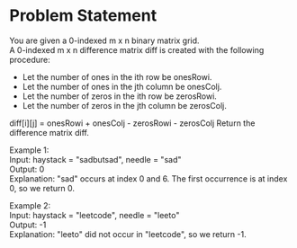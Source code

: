# Problem Statement
You are given a 0-indexed m x n binary matrix grid.   
A 0-indexed m x n difference matrix diff is created with the following procedure:
* Let the number of ones in the ith row be onesRowi.
* Let the number of ones in the jth column be onesColj.
* Let the number of zeros in the ith row be zerosRowi.
* Let the number of zeros in the jth column be zerosColj.

   
diff[i][j] = onesRowi + onesColj - zerosRowi - zerosColj
Return the difference matrix diff.

   
Example 1:  
Input: haystack = "sadbutsad", needle = "sad"  
Output: 0  
Explanation: "sad" occurs at index 0 and 6. The first occurrence is at index 0, so we return 0.  
  
Example 2:  
Input: haystack = "leetcode", needle = "leeto"  
Output: -1  
Explanation: "leeto" did not occur in "leetcode", so we return -1.
